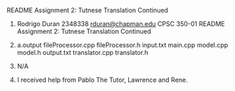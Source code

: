 README Assignment 2: Tutnese Translation Continued

1) Rodrigo Duran
   2348338
   rduran@chapman.edu
   CPSC 350-01
   README Assignment 2: Tutnese Translation Continued

2) a.output
   fileProcessor.cpp
   fileProcessor.h
   input.txt
   main.cpp
   model.cpp
   model.h
   output.txt
   translator.cpp
   translator.h

3) N/A

4) I received help from Pablo The Tutor, Lawrence and Rene.

